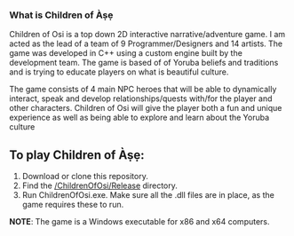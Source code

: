 ### What is Children of Àṣẹ

Children of Osi is a top down 2D interactive narrative/adventure game. I am acted as the lead of a team of 9 Programmer/Designers and 14 artists. The game was developed in C++ using a custom engine built by the development team. The game is based of of Yoruba beliefs and traditions and is trying to educate players on what is beautiful culture.

The game consists of 4 main NPC heroes that will be able to dynamically interact, speak and develop relationships/quests with/for the player and other characters. Children of Osi will give the player both a fun and unique experience as well as being able to explore and learn about the Yoruba culture


To play Children of Àṣẹ:
------

1. Download or clone this repository.
2. Find the [/ChildrenOfOsi/Release](./ChildrenOfOsi/Release/) directory.
3. Run ChildrenOfOsi.exe. Make sure all the .dll files are in place, as the game requires these to run.

**NOTE**: The game is a Windows executable for x86 and x64 computers.
